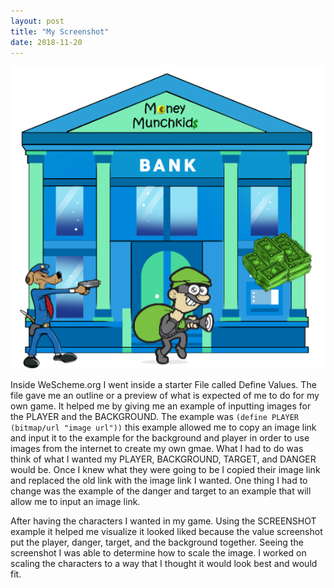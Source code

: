 ```yaml
---
layout: post
title: "My Screenshot"
date: 2018-11-20
---
```


![SCREENSHOT](/Images/SCREENSHOT.png)

Inside WeScheme.org I went inside a starter File called Define Values. The file gave me an outline or a preview of what is expected of me to do for my own game. It helped me by giving me an example of inputting images for the PLAYER and the BACKGROUND. The example was ```(define PLAYER (bitmap/url "image url"))``` this example allowed me to copy an image link and input it to the example for the background and player in order to use images from the internet to create my own gmae. What I had to do was think of what I wanted my PLAYER, BACKGROUND, TARGET, and DANGER would be. Once I knew what they were going to be I copied their image link and replaced the old link with the image link I wanted. One thing I had to change was the example of the danger and target to an example that will allow me to input an image link. 

After having the characters I wanted in my game. Using the SCREENSHOT example it helped me visualize it looked liked because the value screenshot put the player, danger, target, and the background together. Seeing the screenshot I was able to determine how to scale the image. I worked on scaling the characters to a way that I thought it would look best and would fit. 
